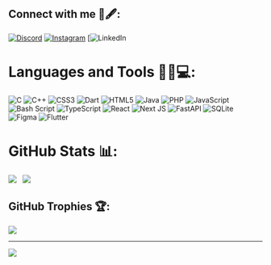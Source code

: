 <!--

[![MasterHead](https://user-images.githubusercontent.com/86270481/214122618-1bf43327-cdef-456e-81fe-fc71a9070c07.gif)](https://github.com/ourhouchmohamed97)
<h1 align="center">Hi 👋, I'm mohamed ourhouch </h1>

<h3>student at <a href="https://42.fr/en/homepage/">42</a>. login: mourhouc</h3>

<h3 align="left">Connect with me 💬🖋️</h3>
<p align="left">
    <a href="https://www.linkedin.com/in/mohamed-ourhouch-616799293" target="blank">
        <img align="center" src="https://raw.githubusercontent.com/rahuldkjain/github-profile-readme-generator/master/src/images/icons/Social/linked-in-alt.svg" alt="mohamed ourhouch" height="30" width="40" />
    </a>
</p>
<p align="right" dir="auto"><img align="right" src="https://github-readme-stats.vercel.app/api/top-langs?username=ourhouchmohamed97&show_icons=true&locale=en&layout=compact" alt="card" style="width: 400px; height: 200px;" /></p>

<h3 align="left">Languages and Tools 👨‍💻🌐</h3>
<p align="left">
    <a href="https://www.gnu.org/software/bash/" target="_blank" rel="noreferrer"> <img src="https://www.vectorlogo.zone/logos/gnu_bash/gnu_bash-icon.svg" alt="bash" width="40" height="40" /> </a>
    <a href="https://getbootstrap.com" target="_blank" rel="noreferrer"> <img src="https://raw.githubusercontent.com/devicons/devicon/master/icons/bootstrap/bootstrap-plain-wordmark.svg" alt="bootstrap" width="40" height="40" /> </a>
    <a href="https://www.cprogramming.com/" target="_blank" rel="noreferrer"> <img src="https://raw.githubusercontent.com/devicons/devicon/master/icons/c/c-original.svg" alt="c" width="40" height="40" /> </a>
    <a href="https://www.w3schools.com/css/" target="_blank" rel="noreferrer"> <img src="https://raw.githubusercontent.com/devicons/devicon/master/icons/css3/css3-original-wordmark.svg" alt="css3" width="40" height="40" /> </a>
    <a href="https://dart.dev" target="_blank" rel="noreferrer"> <img src="https://www.vectorlogo.zone/logos/dartlang/dartlang-icon.svg" alt="dart" width="40" height="40" /> </a>
    <a href="https://www.figma.com/" target="_blank" rel="noreferrer"> <img src="https://www.vectorlogo.zone/logos/figma/figma-icon.svg" alt="figma" width="40" height="40" /> </a>
    <a href="https://firebase.google.com/" target="_blank" rel="noreferrer"> <img src="https://upload.wikimedia.org/wikipedia/commons/c/cf/Firebase_icon.svg" alt="firebase" width="40" height="40" /> </a>
    <a href="https://flutter.dev" target="_blank" rel="noreferrer"> <img src="https://www.vectorlogo.zone/logos/flutterio/flutterio-icon.svg" alt="flutter" width="40" height="40" /> </a>
    <a href="https://git-scm.com/" target="_blank" rel="noreferrer"> <img src="https://www.vectorlogo.zone/logos/git-scm/git-scm-icon.svg" alt="git" width="40" height="40" /> </a>
    <a href="https://golang.org" target="_blank" rel="noreferrer"> <img src="https://raw.githubusercontent.com/devicons/devicon/master/icons/go/go-original.svg" alt="go" width="40" height="40" /> </a>
    <a href="https://www.w3.org/html/" target="_blank" rel="noreferrer"> <img src="https://raw.githubusercontent.com/devicons/devicon/master/icons/html5/html5-original-wordmark.svg" alt="html5" width="40" height="40" /> </a>


# 📊 GitHub Stats:
![](https://github-readme-stats.vercel.app/api?username=ourhouchmohamed97&theme=neon&hide_border=false&include_all_commits=true&count_private=true)<br/>
![](https://nirzak-streak-stats.vercel.app/?user=ourhouchmohamed97&theme=neon&hide_border=false)<br/>
![](https://github-readme-stats.vercel.app/api/top-langs/?username=ourhouchmohamed97&theme=neon&hide_border=false&include_all_commits=true&count_private=true&layout=compact)

## 🏆 GitHub Trophies
![](https://github-profile-trophy.vercel.app/?username=ourhouchmohamed97&theme=neon&no-frame=false&no-bg=false&margin-w=4)
-->


## Connect with me 💬🖋️:
[![Discord](https://img.shields.io/badge/Discord-%237289DA.svg?logo=discord&logoColor=white)](https://discord.gg/mohamed00000000001) [![Instagram](https://img.shields.io/badge/Instagram-%23E4405F.svg?logo=Instagram&logoColor=white)](https://instagram.com/ourhouch_mohamed) [![LinkedIn](https://img.shields.io/badge/LinkedIn-%230077B5.svg?logo=linkedin&logoColor=white)

# Languages and Tools 👨‍💻💻:
![C](https://img.shields.io/badge/c-%2300599C.svg?style=for-the-badge&logo=c&logoColor=white) ![C++](https://img.shields.io/badge/c++-%2300599C.svg?style=for-the-badge&logo=c%2B%2B&logoColor=white) ![CSS3](https://img.shields.io/badge/css3-%231572B6.svg?style=for-the-badge&logo=css3&logoColor=white) ![Dart](https://img.shields.io/badge/dart-%230175C2.svg?style=for-the-badge&logo=dart&logoColor=white) ![HTML5](https://img.shields.io/badge/html5-%23E34F26.svg?style=for-the-badge&logo=html5&logoColor=white) ![Java](https://img.shields.io/badge/java-%23ED8B00.svg?style=for-the-badge&logo=openjdk&logoColor=white) ![PHP](https://img.shields.io/badge/php-%23777BB4.svg?style=for-the-badge&logo=php&logoColor=white) ![JavaScript](https://img.shields.io/badge/javascript-%23323330.svg?style=for-the-badge&logo=javascript&logoColor=%23F7DF1E) ![Bash Script](https://img.shields.io/badge/bash_script-%23121011.svg?style=for-the-badge&logo=gnu-bash&logoColor=white) ![TypeScript](https://img.shields.io/badge/typescript-%23007ACC.svg?style=for-the-badge&logo=typescript&logoColor=white) ![React](https://img.shields.io/badge/react-%2320232a.svg?style=for-the-badge&logo=react&logoColor=%2361DAFB) ![Next JS](https://img.shields.io/badge/Next-black?style=for-the-badge&logo=next.js&logoColor=white) ![FastAPI](https://img.shields.io/badge/FastAPI-005571?style=for-the-badge&logo=fastapi) ![SQLite](https://img.shields.io/badge/sqlite-%2307405e.svg?style=for-the-badge&logo=sqlite&logoColor=white) ![Figma](https://img.shields.io/badge/figma-%23F24E1E.svg?style=for-the-badge&logo=figma&logoColor=white) ![Flutter](https://img.shields.io/badge/Flutter-%2302569B.svg?style=for-the-badge&logo=Flutter&logoColor=white)

# GitHub Stats 📊:
![](https://nirzak-streak-stats.vercel.app/?user=ourhouchmohamed97&theme=dark&hide_border=false)&nbsp;&nbsp;
![](https://github-readme-stats.vercel.app/api/top-langs/?username=ourhouchmohamed97&theme=dark&hide_border=false&include_all_commits=false&count_private=false&layout=compact)

## GitHub Trophies 🏆:
![](https://github-profile-trophy.vercel.app/?username=ourhouchmohamed97&theme=onedark&no-frame=false&no-bg=true&margin-w=4)

---
[![](https://visitcount.itsvg.in/api?id=ourhouchmohamed97&icon=0&color=0)](https://visitcount.itsvg.in)

<!-- Proudly created with GPRM ( https://gprm.itsvg.in ) -->
